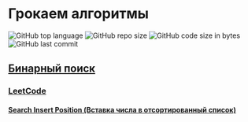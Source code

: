# Грокаем алгоритмы

![GitHub top language](https://img.shields.io/github/languages/top/DmitryRyumin/grokking_algorithms
)
![GitHub repo size](https://img.shields.io/github/repo-size/DmitryRyumin/grokking_algorithms
)
![GitHub code size in bytes](https://img.shields.io/github/languages/code-size/DmitryRyumin/grokking_algorithms
)
![GitHub last commit](https://img.shields.io/github/last-commit/DmitryRyumin/grokking_algorithms
)

## [Бинарный поиск](https://github.com/DmitryRyumin/grokking_algorithms/blob/main/algorithms/binary_search.py)

### [LeetCode](https://github.com/DmitryRyumin/grokking_algorithms/tree/main/samples/leetcode/binary_search)

#### [Search Insert Position (Вставка числа в отсортированный список)](https://github.com/DmitryRyumin/grokking_algorithms/blob/main/samples/leetcode/binary_search/35_Search_Insert_Position.py)